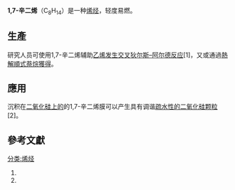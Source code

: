 **1,7-辛二烯**（C<sub>8</sub>H<sub>14</sub>）是一种[烯烃](../Page/烯烃.md "wikilink")，轻度易燃。

## 生產

研究人员可使用1,7-辛二烯辅助[乙烯发生交叉](../Page/乙烯.md "wikilink")[狄尔斯–阿尔德反应](../Page/狄尔斯–阿尔德反应.md "wikilink")\[1\]，又或通過[熱解](https://zh.wikipedia.org/wiki/熱解 "wikilink")[順式萘烷獲得](https://zh.wikipedia.org/wiki/萘烷 "wikilink")。

## 應用

沉积在[二氧化硅上的](../Page/二氧化硅.md "wikilink")的1,7-辛二烯膜可以产生具有调谐[疏水性的二氧化硅颗粒](../Page/疏水性.md "wikilink")\[2\]。

## 參考文獻

[分类:烯烃](https://zh.wikipedia.org/wiki/分类:烯烃 "wikilink")

1.
2.
